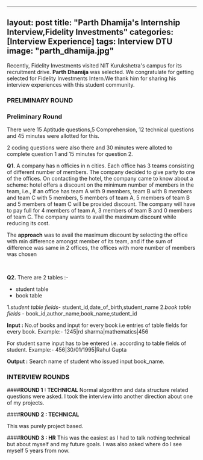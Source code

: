 
---
layout: post
title:  "Parth Dhamija's Internship Interview,Fidelity Investments"
categories: [Interview Experience]
tags: Interview DTU
image: "parth_dhamija.jpg"
---

Recently, Fidelity Investments visited NIT Kurukshetra's campus for its recruitment drive. **Parth Dhamija** was selected. We congratulate for getting selected for Fidelity Investments Intern.We thank him for sharing his interview experiences with this student community. 

### **PRELIMINARY ROUND**

### Preliminary Round 
 
There were 15 Aptitude questions,5 Comprehension, 12 technical questions and 45 minutes were allotted for this.

2 coding questions were also there and 30 minutes were alloted to complete question 1 and 15 minutes for question 2.

**Q1.** A company has n officies in n cities. Each office has 3 teams consisting of different number of members. The company decided to give party to one of the offices. On contacting the hotel, the company came to know about a scheme: hotel offers a discount on the minimum number of members in the team, i.e., if an office has team A with 9 members, team B with 8 members and team C with 5 members, 5 members of team A, 5 members of team B and 5 members of team C will be provided discount. The company will have to pay full for 4 members of team A, 3 members of team B and 0 members of team C.
The company wants to avail the maximum discount while reducing its cost.

The **approach** was to avail the maximum discount by selecting the office with min difference amongst member of its team, and if the sum of difference was same in 2 offices, the offices with more number of members was chosen

<br>

**Q2.** There are 2 tables :-

 - student table
 - book table

1.*student table fields*-  student_id,date_of_birth,student_name
2.*book table fields* -  book_id,author_name,book_name,student_id

**Input :** 
No.of books and input for every book i.e entries of table fields for every book.
Example:-
1245|rd sharma|mathematics|456

For student same input has to be entered i.e. according to table fields of student.
Example:-
456|30/01/1995|Rahul Gupta

**Output :**
Search name of student who issued input book_name.



### **INTERVIEW ROUNDS**

####**ROUND 1 : TECHNICAL**
Normal algorithm and data structure related questions were asked. I took the interview into another direction about one of my projects.

####**ROUND 2 : TECHNICAL**

This was purely project based.

####**ROUND 3 : HR**
This was the easiest as I had to talk nothing technical but about myself and my future goals. I was also asked where do I see myself 5 years from now.







